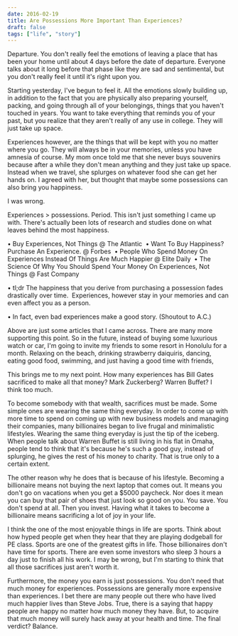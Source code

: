 ```yaml
---
date: 2016-02-19
title: Are Possessions More Important Than Experiences?
draft: false
tags: ["life", "story"]
---
```

Departure.
You don't really feel the emotions of leaving a place that has been your home until about 4 days before the date of departure. Everyone talks about it long before that phase like they are sad and sentimental, but you don't really feel it until it's right upon you.

Starting yesterday, I've begun to feel it. All the emotions slowly building up, in addition to the fact that you are physically also preparing yourself, packing, and going through all of your belongings, things that you haven't touched in years. You want to take everything that reminds you of your past, but you realize that they aren't really of any use in college. They will just take up space.

Experiences however, are the things that will be kept with you no matter where you go. They will always be in your memories, unless you have amnesia of course. My mom once told me that she never buys souvenirs because after a while they don't mean anything and they just take up space. Instead when we travel, she splurges on whatever food she can get her hands on. I agreed with her, but thought that maybe some possessions can also bring you happiness.

I was wrong.

Experiences > possessions. Period. This isn't just something I came up with. There's actually been lots of research and studies done on what leaves behind the most happiness.

• Buy Experiences, Not Things @ The Atlantic
 • Want To Buy Happiness? Purchase An Experience. @ Forbes 
• People Who Spend Money On Experiences Instead Of Things Are Much Happier @ Elite Daily 
• The Science Of Why You Should Spend Your Money On Experiences, Not Things @ Fast Company

• tl;dr The happiness that you derive from purchasing a possession fades drastically over time.  Experiences, however stay in your memories and can even affect you as a person. 

• In fact, even bad experiences make a good story. (Shoutout to A.C.)

Above are just some articles that I came across. There are many more supporting this point. So in the future, instead of buying some luxurious watch or car, I'm going to invite my friends to some resort in Honolulu for a month. Relaxing on the beach, drinking strawberry daiquiris, dancing, eating good food, swimming, and just having a good time with friends,

This brings me to my next point. How many experiences has Bill Gates sacrificed to make all that money? Mark Zuckerberg? Warren Buffet? I think too much.

To become somebody with that wealth, sacrifices must be made. Some simple ones are wearing the same thing everyday. In order to come up with more time to spend on coming up with new business models and managing their companies, many billionaires began to live frugal and minimalistic lifestyles. Wearing the same thing everyday is just the tip of the iceberg. When people talk about Warren Buffet is still living in his flat in Omaha, people tend to think that it's because he's such a good guy, instead of splurging, he gives the rest of his money to charity. That is true only to a certain extent.

The other reason why he does that is because of his lifestyle. Becoming a billionaire means not buying the next laptop that comes out. It means you don't go on vacations when you get a $5000 paycheck. Nor does it mean you can buy that pair of shoes that just look so good on you. You save. You don't spend at all. Then you invest. Having what it takes to become a billionaire means sacrificing a lot of joy in your life.

I think the one of the most enjoyable things in life are sports. Think about how hyped people get when they hear that they are playing dodgeball for PE class. Sports are one of the greatest gifts in life. Those billionaires don't have time for sports. There are even some investors who sleep 3 hours a day just to finish all his work. I may be wrong, but I'm starting to think that all those sacrifices just aren't worth it.

Furthermore, the money you earn is just possessions. You don't need that much money for experiences. Possessions are generally more expensive than experiences. I bet there are many people out there who have lived much happier lives than Steve Jobs. True, there is a saying that happy people are happy no matter how much money they have. But, to acquire that much money will surely hack away at your health and time. The final verdict? Balance.
